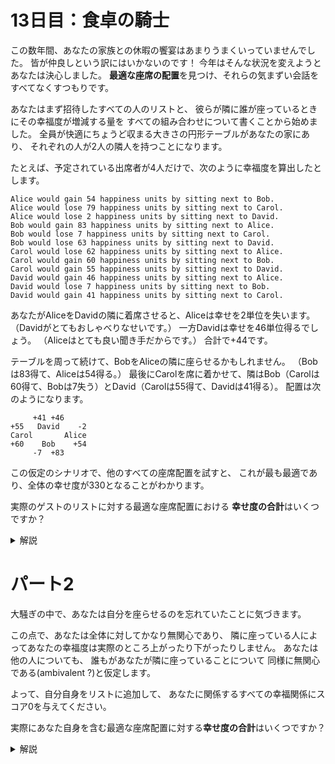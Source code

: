 # 13日目：食卓の騎士

この数年間、あなたの家族との休暇の饗宴はあまりうまくいっていませんでした。
皆が仲良しという訳にはいかないのです！
今年はそんな状況を変えようとあなたは決心しました。
**最適な座席の配置**を見つけ、それらの気まずい会話をすべてなくすつもりです。

あなたはまず招待したすべての人のリストと、
彼らが隣に誰が座っているときにその幸福度が増減する量を
すべての組み合わせについて書くことから始めました。
全員が快適にちょうど収まる大きさの円形テーブルがあなたの家にあり、
それぞれの人が2人の隣人を持つことになります。

たとえば、予定されている出席者が4人だけで、次のように幸福度を算出したとします。

~~~
Alice would gain 54 happiness units by sitting next to Bob.
Alice would lose 79 happiness units by sitting next to Carol.
Alice would lose 2 happiness units by sitting next to David.
Bob would gain 83 happiness units by sitting next to Alice.
Bob would lose 7 happiness units by sitting next to Carol.
Bob would lose 63 happiness units by sitting next to David.
Carol would lose 62 happiness units by sitting next to Alice.
Carol would gain 60 happiness units by sitting next to Bob.
Carol would gain 55 happiness units by sitting next to David.
David would gain 46 happiness units by sitting next to Alice.
David would lose 7 happiness units by sitting next to Bob.
David would gain 41 happiness units by sitting next to Carol.
~~~

あなたがAliceをDavidの隣に着席させると、Aliceは幸せを2単位を失います。
（Davidがとてもおしゃべりなせいです。）
一方Davidは幸せを46単位得るでしょう。
（Aliceはとても良い聞き手だからです。）
合計で+44です。

テーブルを周って続けて、BobをAliceの隣に座らせるかもしれません。
（Bobは83得て、Aliceは54得る。）
最後にCarolを席に着かせて、隣はBob（Carolは60得て、Bobは7失う）とDavid（Carolは55得て、Davidは41得る）。
配置は次のようになります。

~~~
     +41 +46
+55   David    -2
Carol       Alice
+60    Bob    +54
     -7  +83
~~~

この仮定のシナリオで、他のすべての座席配置を試すと、
これが最も最適であり、全体の幸せ度が330となることがわかります。

実際のゲストのリストに対する最適な座席配置における
**幸せ度の合計**はいくつですか？

<details><summary>解説</summary><div>

まずこのフォーマットの読み込みから始める必要がある。

|  位置  |  内容  |
| ---: | ---- |
|  0  |  主語  |
|  2  |  gain/lose  |
|  3  |  幸せ度 |
|  10  |  隣人  |

この結果を保存するデータ構造を選ぶのに、本体でどう使うかを考える。
人の名前の順列を作り、隣同士のペアで幸せ度を集計する。
つまり、人の名前の（主語, 隣人）という対をキーとすればよいだろう。

```haskell
parse :: String -> ((String,String), Int)
parse xs = ((w0, init w10), (if w2 == "gain" then id else negate) (read w3))
  where
    [w0,_,w2,w3,_,_,_,_,_,_,w10] = words xs
```

ペアの左を集めて `nub` することで参加者一覧を得て、順列を作り、幸福度の合計を求める。
先頭の一人は固定して構わない。

```haskell
import Data.List
import qualified Data.Map as M

main1 = do
  co <- readFile "input.txt"
  print $ part1 $ lines co

part1 ls = maximum $ map score $ permutations ps
  where
    pqxs = map parse ls
    (p1:ps) = nub $ map (fst . fst) pqxs
    pqxm = M.fromList pqxs
    score ps = sum
      [pqxm M.! (p,q) + pqxm M.! (q,p) | (p,q) <- zip (p1 : ps) (ps ++ [p1])]
```

</div></details>

# パート2

大騒ぎの中で、あなたは自分を座らせるのを忘れていたことに気づきます。
<!-- そういやそうだ。ワロス。-->
この点で、あなたは全体に対してかなり無関心であり、
隣に座っている人によってあなたの幸福度は実際のところ上がったり下がったりしません。
あなたは他の人についても、
誰もがあなたが隣に座っていることについて
同様に無関心である(ambivalent ?)と仮定します。

よって、自分自身をリストに追加して、
あなたに関係するすべての幸福関係にスコア0を与えてください。
<!-- やり方バラしてるやん -->

実際にあなた自身を含む最適な座席配置に対する**幸せ度の合計**はいくつですか？

<details><summary>解説</summary><div>

書いてあるとおりに求める。

```haskell
main2 = do
  co <- readFile "input.txt"
  print $ part2 $ lines co

part2 ls = maximum $ map score $ permutations ps
  where
    pqxs = map parse ls
    ps = nub $ map (fst . fst) pqxs
    pqxm = M.fromList $ pqxs ++ [(pq, 0) | p <- ps, pq <- [("me",p), (p,"me")]]
    score ps = sum
      [pqxm M.! (p,q) + pqxm M.! (q,p) | (p,q) <- zip ("me" : ps) (ps ++ ["me"])]
```

</div></details>
